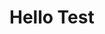 <h1> Hello Test </h1>
<script src="https://gist.github.com/NilsMeyerer/23d5db2e80f07967d1f2368dc553beed.js"> </script>
